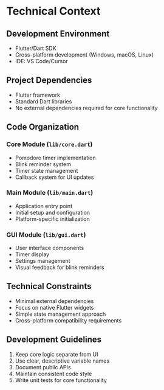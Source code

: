 # Technical Context

## Development Environment
- Flutter/Dart SDK
- Cross-platform development (Windows, macOS, Linux)
- IDE: VS Code/Cursor

## Project Dependencies
- Flutter framework
- Standard Dart libraries
- No external dependencies required for core functionality

## Code Organization
### Core Module (`lib/core.dart`)
- Pomodoro timer implementation
- Blink reminder system
- Timer state management
- Callback system for UI updates

### Main Module (`lib/main.dart`)
- Application entry point
- Initial setup and configuration
- Platform-specific initialization

### GUI Module (`lib/gui.dart`)
- User interface components
- Timer display
- Settings management
- Visual feedback for blink reminders

## Technical Constraints
- Minimal external dependencies
- Focus on native Flutter widgets
- Simple state management approach
- Cross-platform compatibility requirements

## Development Guidelines
1. Keep core logic separate from UI
2. Use clear, descriptive variable names
3. Document public APIs
4. Maintain consistent code style
5. Write unit tests for core functionality 